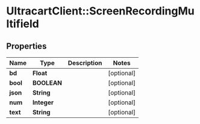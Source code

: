 # UltracartClient::ScreenRecordingMultifield

## Properties
Name | Type | Description | Notes
------------ | ------------- | ------------- | -------------
**bd** | **Float** |  | [optional] 
**bool** | **BOOLEAN** |  | [optional] 
**json** | **String** |  | [optional] 
**num** | **Integer** |  | [optional] 
**text** | **String** |  | [optional] 


